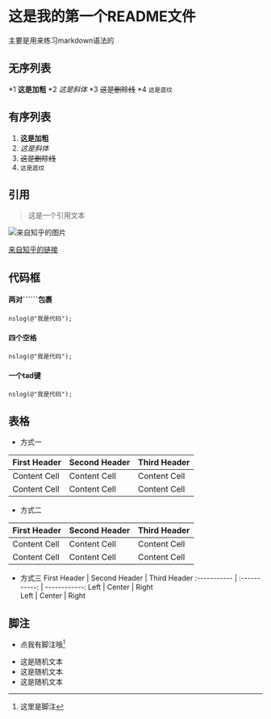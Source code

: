 # 这是我的第一个README文件
主要是用来练习markdown语法的
## 无序列表
*1 **这是加粗**
*2 *这是斜体*
*3 ~~这是删除线~~
*4 `这是底纹`

## 有序列表
1. **这是加粗**
2. *这是斜体*
3. ~~这是删除线~~
4. `这是底纹`

## 引用
>这是一个引用文本

![来自知乎的图片](https://pic3.zhimg.com/v2-098f8c7e26279b71933e7ca9bbb6631f_b.jpg)

[来自知乎的链接](https://www.zhihu.com/question/287053927/answer/474399554)

## 代码框
#### 两对``````包裹

```
nslog(@"我是代码");

```

#### 四个空格
    nslog(@"我是代码");
    

#### 一个tad键
	nslog(@"我是代码");
	
	
## 表格
* 方式一

 First Header | Second Header | Third Header
 ------------ | ------------- | ------------
 Content Cell | Content Cell  | Content Cell
 Content Cell | Content Cell  | Content Cell

* 方式二

| First Header | Second Header | Third Header |
| ------------ | ------------- | ------------ |
| Content Cell | Content Cell  | Content Cell |
| Content Cell | Content Cell  | Content Cell |

* 方式三
 First Header | Second Header | Third Header
 :----------- | :-----------: | ------------:
 Left         | Center        | Right       
 Left         | Center        | Right   
 
## 脚注
* 点我有脚注哦[^1]
[^1]:这里是脚注
* 这是随机文本
* 这是随机文本
* 这是随机文本

